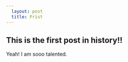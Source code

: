 ```yaml
---
  layout: post
  title: Frist
---
```


## This is the first post in history!! ##

Yeah! I am sooo talented.
